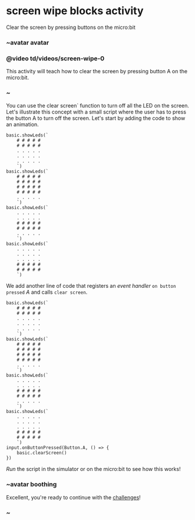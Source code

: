 # screen wipe blocks activity

Clear the screen by pressing buttons on the micro:bit 

### ~avatar avatar

### @video td/videos/screen-wipe-0

This activity will teach how to clear the screen by pressing button A on the micro:bit.

### ~

You can use the clear screen` function to turn off all the LED on the screen. Let's illustrate this concept with a small script where the user has to press the button A to turn off the screen. Let's start by adding the code to show an animation.

```blocks
basic.showLeds(`
    # # # # #
    # # # # #
    . . . . .
    . . . . .
    . . . . .
    `)
basic.showLeds(`
    # # # # #
    # # # # #
    # # # # #
    # # # # #
    . . . . .
    `)
basic.showLeds(`
    . . . . .
    . . . . .
    # # # # #
    # # # # #
    . . . . .
    `)
basic.showLeds(`
    . . . . .
    . . . . .
    . . . . .
    # # # # #
    # # # # #
    `)
```

We add another line of code that registers an *event handler* `on button pressed` *A* and calls `clear screen`.

```blocks
basic.showLeds(`
    # # # # #
    # # # # #
    . . . . .
    . . . . .
    . . . . .
    `)
basic.showLeds(`
    # # # # #
    # # # # #
    # # # # #
    # # # # #
    . . . . .
    `)
basic.showLeds(`
    . . . . .
    . . . . .
    # # # # #
    # # # # #
    . . . . .
    `)
basic.showLeds(`
    . . . . .
    . . . . .
    . . . . .
    # # # # #
    # # # # #
    `)
input.onButtonPressed(Button.A, () => {
    basic.clearScreen()
})

```

*Run* the script in the simulator or on the micro:bit to see how this works!

### ~avatar boothing

Excellent, you're ready to continue with the [challenges](/lessons/screen-wipe/challenges)!

### ~

